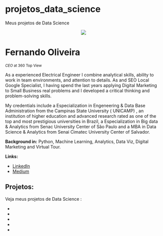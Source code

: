 # projetos_data_science
Meus projetos de Data Science

<p align="center">
  <img src="https://raw.githubusercontent.com/carlosfab/template_portfolio/master/banner.png" >
</p>

# Fernando Oliveira
<sub>*CEO* at 360 Top View</sub>

As a experienced Electrical Engineer I combine analytical skills, ability to work in team environments, and attention to details. As and SEO Local Google Specialist, I having spend the last years applying Digital Marketing to Small Business real problems and  I developed a critical thinking and problem-solving skills. 

My credentials include a Especialization in Engeneering & Data Base Administration from the Campinas State University ( UNICAMP) , an institution of higher education and advanced research rated as one of the top and most prestigious universities in Brazil, a Especialization in Big data & Analytics from Senac University Center of São Paulo and a MBA in Data Science & Analytics from Senai Cimatec University Center of Salvador.

**Background in:** Python, Machine Learning, Analytics, Data Viz, Digital Marketing and Virtual Tour.

**Links:**

* [LinkedIn](https://www.linkedin.com/in/fernando-oliveira-2a42b51a4)
* [Medium](https://www.medium.com)

## Projetos:
Veja meus projetos de Data Science :

*
*
*
*
*

